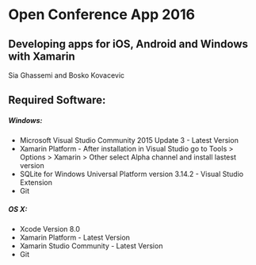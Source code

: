 # Open Conference App 2016
## Developing apps for iOS, Android and Windows with Xamarin
Sia Ghassemi and Bosko Kovacevic
## Required Software:

##### Windows:
* Microsoft Visual Studio Community 2015 Update 3 - Latest Version
* Xamarin Platform - After installation in Visual Studio go to Tools > Options > Xamarin > Other select Alpha channel and install lastest version
* SQLite for Windows Universal Platform version 3.14.2 - Visual Studio Extension
* Git

##### OS X:

* Xcode Version 8.0
* Xamarin Platform - Latest Version
* Xamarin Studio Community - Latest Version
* Git
